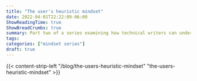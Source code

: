 ```yaml
---
title: "The user's heuristic mindset"
date: 2022-04-01T22:22:09-06:00
ShowReadingTime: true
ShowBreadCrumbs: true
summary: Part two of a series examining how technical writers can understand the mindset of both developers and users.
tags:
categories: ["mindset series"]
draft: true
---
```


{{< content-strip-left "/blog/the-users-heuristic-mindset" "the-users-heuristic-mindset" >}}